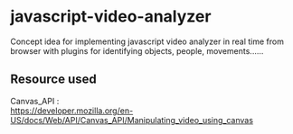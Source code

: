# javascript-video-analyzer
Concept idea for implementing javascript video analyzer in real time from browser with plugins for identifying objects, people, movements......

## Resource used
Canvas_API :  
https://developer.mozilla.org/en-US/docs/Web/API/Canvas_API/Manipulating_video_using_canvas
